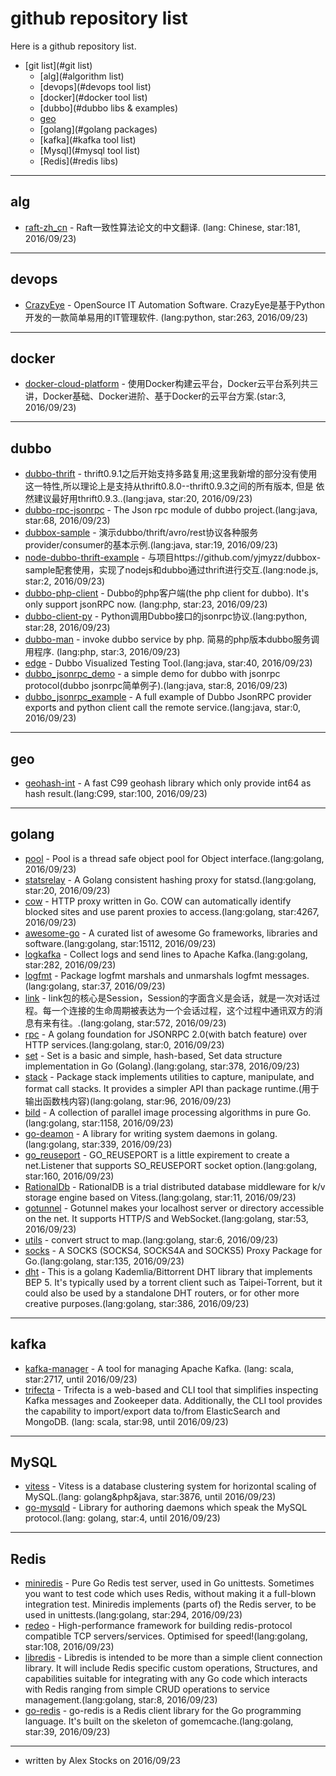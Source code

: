 ﻿# github repository list #

Here is a github repository list.

- [git list](#git list)
	- [alg](#algorithm list)
	- [devops](#devops tool list)
	- [docker](#docker tool list)
	- [dubbo](#dubbo libs & examples)
	- [geo](#geography)
	- [golang](#golang packages)
	- [kafka](#kafka tool list)
	- [Mysql](#mysql tool list)
	- [Redis](#redis libs)

---
## alg
* [raft-zh_cn](https://github.com/maemual/raft-zh_cn) - Raft一致性算法论文的中文翻译. (lang: Chinese, star:181, 2016/09/23)

---
## devops
* [CrazyEye](https://github.com/triaquae/CrazyEye) - OpenSource IT Automation Software. CrazyEye是基于Python开发的一款简单易用的IT管理软件. (lang:python, star:263, 2016/09/23)

---
## docker
* [docker-cloud-platform](https://github.com/junneyang/docker-cloud-platform) - 使用Docker构建云平台，Docker云平台系列共三讲，Docker基础、Docker进阶、基于Docker的云平台方案.(star:3, 2016/09/23)

---
## dubbo
* [dubbo-thrift](https://github.com/tianzhidao28/dubbo-thrift) - thrift0.9.1之后开始支持多路复用;这里我新增的部分没有使用这一特性,所以理论上是支持从thrift0.8.0--thrift0.9.3之间的所有版本, 但是 依然建议最好用thrift0.9.3..(lang:java, star:20, 2016/09/23)
* [dubbo-rpc-jsonrpc](https://github.com/QianmiOpen/dubbo-rpc-jsonrpc) - The Json rpc module of dubbo project.(lang:java, star:68, 2016/09/23)
* [dubbox-sample](https://github.com/yjmyzz/dubbox-sample) - 演示dubbo/thrift/avro/rest协议各种服务provider/consumer的基本示例.(lang:java, star:19, 2016/09/23)
* [node-dubbo-thrift-example](https://github.com/breadteam/node-dubbo-thrift-example) - 与项目https://github.com/yjmyzz/dubbox-sample配套使用，实现了nodejs和dubbo通过thrift进行交互.(lang:node.js, star:2, 2016/09/23)
* [dubbo-php-client](https://github.com/quickj/dubbo-php-client) - Dubbo的php客户端(the php client for dubbo). It's only support jsonRPC now. (lang:php, star:23, 2016/09/23)
* [dubbo-client-py](https://github.com/QianmiOpen/dubbo-client-py) - Python调用Dubbo接口的jsonrpc协议.(lang:python, star:28, 2016/09/23)
* [dubbo-man](https://github.com/goghcrow/dubbo-man) -  invoke dubbo service by php. 简易的php版本dubbo服务调用程序. (lang:php, star:3, 2016/09/23)
* [edge](https://github.com/QianmiOpen/edge) - Dubbo Visualized Testing Tool.(lang:java, star:40, 2016/09/23)
* [dubbo_jsonrpc_demo](https://github.com/quickj/dubbo_jsonrpc_demo) - a simple demo for dubbo with jsonrpc protocol(dubbo jsonrpc简单例子).(lang:java, star:8, 2016/09/23)
* [dubbo_jsonrpc_example](https://github.com/JoeCao/dubbo_jsonrpc_example) - A full example of Dubbo JsonRPC provider exports and python client call the remote service.(lang:java, star:0, 2016/09/23)

---
## geo
* [geohash-int](https://github.com/yinqiwen/geohash-int) - A fast C99 geohash library which only provide int64 as hash result.(lang:C99, star:100, 2016/09/23)

---
## golang
* [pool](https://github.com/AlexStocks/pool) - Pool is a thread safe object pool for Object interface.(lang:golang, 2016/09/23)
* [statsrelay](https://github.com/AlexStocks/statsrelay) - A Golang consistent hashing proxy for statsd.(lang:golang, star:20, 2016/09/23)
* [cow](https://github.com/cyfdecyf/cow) - HTTP proxy written in Go. COW can automatically identify blocked sites and use parent proxies to access.(lang:golang, star:4267, 2016/09/23)
* [awesome-go](https://github.com/avelino/awesome-go) - A curated list of awesome Go frameworks, libraries and software.(lang:golang, star:15112, 2016/09/23)
* [logkafka](https://github.com/Qihoo360/logkafka) - Collect logs and send lines to Apache Kafka.(lang:golang, star:282, 2016/09/23)
* [logfmt](https://github.com/go-logfmt/logfmt) - Package logfmt marshals and unmarshals logfmt messages.(lang:golang, star:37, 2016/09/23)
* [link](https://github.com/funny/link) - link包的核心是Session，Session的字面含义是会话，就是一次对话过程。每一个连接的生命周期被表达为一个会话过程，这个过程中通讯双方的消息有来有往。.(lang:golang, star:572, 2016/09/23)
* [rpc](https://github.com/jason-xxl/rpc) - A golang foundation for JSONRPC 2.0(with batch feature) over HTTP services.(lang:golang, star:0, 2016/09/23)
* [set](https://github.com/fatih/set) - Set is a basic and simple, hash-based, Set data structure implementation in Go (Golang).(lang:golang, star:378, 2016/09/23)
* [stack](https://github.com/go-stack/stack) - Package stack implements utilities to capture, manipulate, and format call stacks. It provides a simpler API than package runtime.(用于输出函数栈内容)(lang:golang, star:96, 2016/09/23)
* [bild](https://github.com/anthonynsimon/bild) - A collection of parallel image processing algorithms in pure Go.(lang:golang, star:1158, 2016/09/23)
* [go-deamon](https://github.com/sevlyar/go-daemon) - A library for writing system daemons in golang.(lang:golang, star:339, 2016/09/23)
* [go_reuseport](https://github.com/kavu/go_reuseport) - GO_REUSEPORT is a little expirement to create a net.Listener that supports SO_REUSEPORT socket option.(lang:golang, star:160, 2016/09/23)
* [RationalDb](https://github.com/senarukana/RationalDb) - RationalDB is a trial distributed database middleware for k/v storage engine based on Vitess.(lang:golang, star:11, 2016/09/23)
* [gotunnel](https://github.com/ciju/gotunnel) - Gotunnel makes your localhost server or directory accessible on the net. It supports HTTP/S and WebSocket.(lang:golang, star:53, 2016/09/23)
* [utils](https://github.com/golangers/utils) - convert struct to map.(lang:golang, star:6, 2016/09/23)
* [socks](https://github.com/h12w/socks) - A SOCKS (SOCKS4, SOCKS4A and SOCKS5) Proxy Package for Go.(lang:golang, star:135, 2016/09/23)
* [dht](https://github.com/nictuku/dht) - This is a golang Kademlia/Bittorrent DHT library that implements BEP 5. It's typically used by a torrent client such as Taipei-Torrent, but it could also be used by a standalone DHT routers, or for other more creative purposes.(lang:golang, star:386, 2016/09/23)

---
## kafka
* [kafka-manager](https://github.com/yahoo/kafka-manager) - A tool for managing Apache Kafka. (lang: scala, star:2717, until 2016/09/23)
* [trifecta](https://github.com/ldaniels528/trifecta) - Trifecta is a web-based and CLI tool that simplifies inspecting Kafka messages and Zookeeper data. Additionally, the CLI tool provides the capability to import/export data to/from ElasticSearch and MongoDB. (lang: scala, star:98, until 2016/09/23)
---
## MySQL
* [vitess](https://github.com/youtube/vitess) - Vitess is a database clustering system for horizontal scaling of MySQL.(lang: golang&php&java, star:3876, until 2016/09/23)
* [go-mysqld](https://github.com/bickfordb/go-mysqld) - Library for authoring daemons which speak the MySQL protocol.(lang: golang, star:4, until 2016/09/23)

---
## Redis
* [miniredis](https://github.com/alicebob/miniredis) - Pure Go Redis test server, used in Go unittests. Sometimes you want to test code which uses Redis, without making it a full-blown integration test. Miniredis implements (parts of) the Redis server, to be used in unittests.(lang:golang, star:294, 2016/09/23)
* [redeo](https://github.com/bsm/redeo) - High-performance framework for building redis-protocol compatible TCP servers/services. Optimised for speed!(lang:golang, star:108, 2016/09/23)
* [libredis](https://github.com/therealbill/libredis) - Libredis is intended to be more than a simple client connection library. It will include Redis specific custom operations, Structures, and capabilities suitable for integrating with any Go code which interacts with Redis ranging from simple CRUD operations to service management.(lang:golang, star:8, 2016/09/23)
* [go-redis](https://github.com/fiorix/go-redis) - go-redis is a Redis client library for the Go programming language. It's built on the skeleton of gomemcache.(lang:golang, star:39, 2016/09/23)

---
* written by Alex Stocks on 2016/09/23
